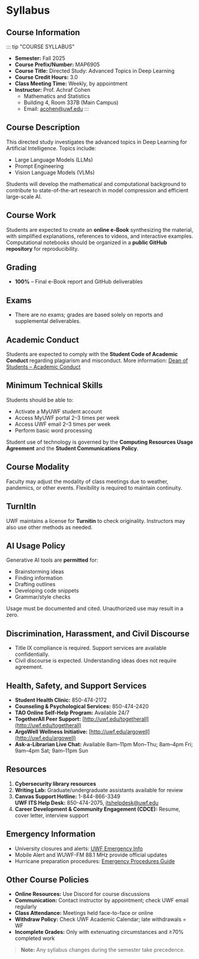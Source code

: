 # Syllabus

## Course Information

::: tip "COURSE SYLLABUS"
- **Semester:** Fall 2025  
- **Course Prefix/Number:** MAP6905  
- **Course Title:** Directed Study: Advanced Topics in Deep Learning 
- **Course Credit Hours:** 3.0  
- **Class Meeting Time:** Weekly, by appointment  
- **Instructor:** Prof. Achraf Cohen
  - Mathematics and Statistics  
  - Building 4, Room 337B (Main Campus)  
  - Email: acohen@uwf.edu 
:::

## Course Description

This directed study investigates the advanced topics in Deep Learning for Artificial Intelligence. Topics include:

- Large Language Models (LLMs)
- Prompt Engineering
- Vision Language Models (VLMs)

Students will develop the mathematical and computational background to contribute to state-of-the-art research in model compression and efficient large-scale AI.

## Course Work

Students are expected to create an **online e-Book** synthesizing the material, with simplified explanations, references to videos, and interactive examples. Computational notebooks should be organized in a **public GitHub repository** for reproducibility.


## Grading

- **100%** – Final e-Book report and GitHub deliverables

## Exams

- There are no exams; grades are based solely on reports and supplemental deliverables.

## Academic Conduct

Students are expected to comply with the **Student Code of Academic Conduct** regarding plagiarism and misconduct. More information: [Dean of Students – Academic Conduct](https://uwf.edu/deanofstudents)

## Minimum Technical Skills

Students should be able to:

- Activate a MyUWF student account
- Access MyUWF portal 2–3 times per week
- Access UWF email 2–3 times per week
- Perform basic word processing

Student use of technology is governed by the **Computing Resources Usage Agreement** and the **Student Communications Policy**.

## Course Modality

Faculty may adjust the modality of class meetings due to weather, pandemics, or other events. Flexibility is required to maintain continuity.

## TurnItIn

UWF maintains a license for **Turnitin** to check originality. Instructors may also use other methods as needed.

## AI Usage Policy

Generative AI tools are **permitted** for:

- Brainstorming ideas
- Finding information
- Drafting outlines
- Developing code snippets
- Grammar/style checks

Usage must be documented and cited. Unauthorized use may result in a zero.

## Discrimination, Harassment, and Civil Discourse

- Title IX compliance is required. Support services are available confidentially.  
- Civil discourse is expected. Understanding ideas does not require agreement.  

## Health, Safety, and Support Services

- **Student Health Clinic:** 850-474-2172  
- **Counseling & Psychological Services:** 850-474-2420  
- **TAO Online Self-Help Program:** Available 24/7  
- **TogetherAll Peer Support:** [http://uwf.edu/togetherall](http://uwf.edu/togetherall)  
- **ArgoWell Wellness Initiative:** [http://uwf.edu/argowell](http://uwf.edu/argowell)  
- **Ask-a-Librarian Live Chat:** Available 8am–11pm Mon–Thu; 8am–4pm Fri; 9am–4pm Sat; 9am–11pm Sun  

## Resources

1. **Cybersecurity library resources**
2. **Writing Lab:** Graduate/undergraduate assistants available for review  
3. **Canvas Support Hotline:** 1-844-866-3349  
   **UWF ITS Help Desk:** 850-474-2075, itshelpdesk@uwf.edu  
4. **Career Development & Community Engagement (CDCE):** Resume, cover letter, interview support  

## Emergency Information

- University closures and alerts: [UWF Emergency Info](https://uwf.edu/emergency)  
- Mobile Alert and WUWF-FM 88.1 MHz provide official updates  
- Hurricane preparation procedures: [Emergency Procedures Guide](https://uwf.edu/emergency)

## Other Course Policies

- **Online Resources:** Use Discord for course discussions  
- **Communication:** Contact instructor by appointment; check UWF email regularly  
- **Class Attendance:** Meetings held face-to-face or online  
- **Withdraw Policy:** Check UWF Academic Calendar; late withdrawals = WF  
- **Incomplete Grades:** Only with extenuating circumstances and ≥70% completed work  

> **Note:** Any syllabus changes during the semester take precedence.
